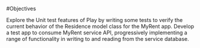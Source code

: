 #Objectives

Explore the Unit test features of Play by writing some tests to verify the current behavior of the Residence model class for the MyRent app. Develop a test app to consume MyRent service API, progressively implementing a range of functionality in writing to and reading from the service database.
